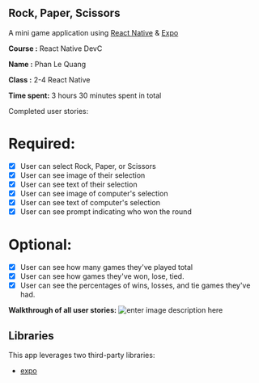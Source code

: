 
  

## Rock, Paper, Scissors

A mini game application using  [React Native](https://facebook.github.io/react-native/)  &  [Expo](https://expo.io/)
  

**Course :** React Native DevC

**Name :** Phan Le Quang

**Class :** 2-4 React Native

  

**Time spent:** 3 hours 30 minutes spent in total

  

Completed user stories:

  

# Required: 
-   [x] User can select Rock, Paper, or Scissors
-   [x] User can see image of their selection
-   [x] User can see text of their selection
-   [x] User can see image of computer's selection
-   [x] User can see text of computer's selection
-   [x] User can see prompt indicating who won the round
# Optional:
-   [X] User can see how many games they've played total
-   [X] User can see how games they've won, lose, tied.
-   [X] User can see the percentages of wins, losses, and tie games they've had.

**Walkthrough of all user stories:**
![enter image description here](https://imgur.com/zAXUKY0)

## [](https://github.com/codepath/android-rottentomatoes-demo/blob/submission/README.md#libraries)Libraries

  

This app leverages two third-party libraries:
- [expo](https://expo.io/) 
